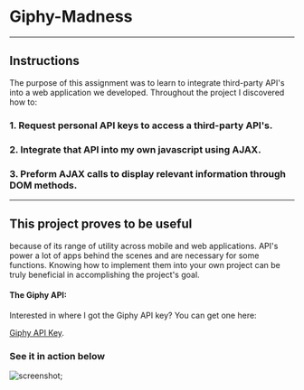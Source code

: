 # Giphy-Madness

- - -

## Instructions

The purpose of this assignment was to learn to integrate third-party API's into a web application we developed. Throughout the project I discovered how to:
### 1. Request personal API keys to access a third-party API's.
### 2. Integrate that API into my own javascript using AJAX.
### 3. Preform AJAX calls to display relevant information through DOM methods.

- - -

## This project proves to be useful
because of its range of utility across mobile and web applications. API's power a lot of apps behind the scenes and are necessary for some functions. Knowing how to implement them into your own project can be truly beneficial in accomplishing the project's goal.

#### The Giphy API:
Interested in where I got the Giphy API key? You can get one here: 

[Giphy API Key](https://developers.giphy.com/).

### See it in action below

![screenshot](Screenshot.gif);